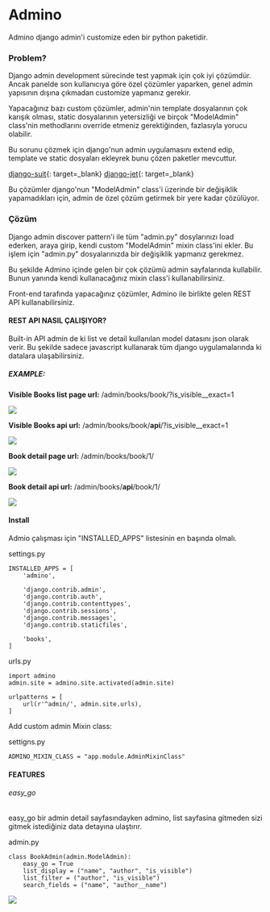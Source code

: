# Admino

Admino django admin'i customize eden bir python paketidir. 

### Problem?
Django admin development sürecinde test yapmak için çok iyi çözümdür. Ancak panelde son kullanıcıya göre özel çözümler yaparken, genel admin yapısının dışına çıkmadan customize yapmanız gerekir. 

Yapacağınız bazı custom çözümler, admin'nin template dosyalarının çok karışık olması, static dosyalarının yetersizliği ve birçok "ModelAdmin" class'nin methodlarını override etmeniz gerektiğinden, fazlasıyla yorucu olabilir. 

Bu sorunu çözmek için django'nun admin uygulamasını extend edip, template ve static dosyaları ekleyrek bunu çözen paketler mevcuttur. 

[django-suit](https://github.com/darklow/django-suit){: target=_blank}
[django-jet](https://github.com/geex-arts/django-jet){: target=_blank}

Bu çözümler django'nun "ModelAdmin" class'i üzerinde bir değişiklik yapamadıkları için, admin de özel çözüm getirmek bir yere kadar çözülüyor.

### Çözüm

Django admin discover pattern'i ile tüm "admin.py" dosylarınızı load ederken, araya girip, kendi custom "ModelAdmin" mixin class'ini ekler. Bu işlem için "admin.py" dosyalarınızda bir değişiklik yapmanız gerekmez.

Bu şekilde Admino içinde gelen bir çok çözümü admin sayfalarında kullabilir. Bunun yanında kendi kullanacağınız mixin class'i kullanabilirsiniz. 

Front-end tarafında yapacağınız çözümler, Admino ile birlikte gelen REST API kullanabilirsiniz. 

#### REST API NASIL ÇALIŞIYOR?

Built-in API admin de ki list ve detail kullanılan model datasını json olarak verir. Bu şekilde sadece javascript kullanarak tüm django uygulamalarında ki datalara ulaşabilirsiniz. 

##### EXAMPLE:

**Visible Books list page url:** /admin/books/book/?is_visible__exact=1

![](http://oi67.tinypic.com/2dqkfbs.jpg)

**Visible Books api url:** /admin/books/book/**api**/?is_visible__exact=1

![](http://oi65.tinypic.com/dwp5i.jpg)


**Book detail page url:** /admin/books/book/1/

![](http://oi67.tinypic.com/2sbvhmx.jpg)


**Book detail api url:** /admin/books/**api**/book/1/

![](http://oi66.tinypic.com/zxlkc6.jpg)


#### Install
Admio çalışması için "INSTALLED_APPS" listesinin en başında olmalı.
    
settings.py
    
    INSTALLED_APPS = [
        'admino',
    
        'django.contrib.admin',
        'django.contrib.auth',
        'django.contrib.contenttypes',
        'django.contrib.sessions',
        'django.contrib.messages',
        'django.contrib.staticfiles',
    
        'books',
    ]

urls.py

    import admino
    admin.site = admino.site.activated(admin.site)
    
    urlpatterns = [
        url(r'^admin/', admin.site.urls),
    ]


Add custom admin Mixin class:

settigns.py

    ADMINO_MIXIN_CLASS = "app.module.AdminMixinClass"
    
    
#### FEATURES

###### easy_go

easy_go bir admin detail sayfasındayken admino, list sayfasina gitmeden sizi gitmek istediğiniz data detayına ulaştırır.

admin.py

    class BookAdmin(admin.ModelAdmin):
        easy_go = True
        list_display = ("name", "author", "is_visible")
        list_filter = ("author", "is_visible")
        search_fields = ("name", "author__name")


![](http://oi64.tinypic.com/2u783ds.jpg)
  





